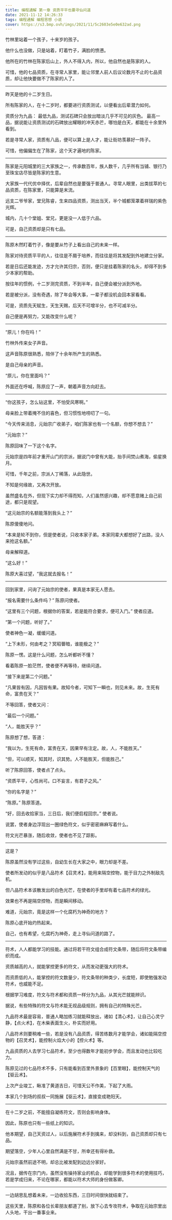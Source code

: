 ```yaml
---
title: 编程通解 第一章 资质平平也要寻仙问道
date: 2021-11-12 14:26:33
tags: 编程通解 编程思想 小说
cover: https://s3.bmp.ovh/imgs/2021/11/5c2603e5e0e632ad.png
---
```


竹林里站着一个孩子，十来岁的孩子。

他什么也没做，只是站着，盯着竹子，满脸的愤懑。

他所在的竹林在陈家后山上，外人不得入内，所以，他自然也是陈家的人。

可惜，他的七品资质，在寻常人家里，能让邻里人前人后议论数月不止的七品资质，却让他快要做不了陈家的人了。

<!--more-->

<hr/>

昨天是他的十二岁生日。

所有陈家的人，在十二岁时，都要进行资质测试，以便看出后辈潜力如何。

资质分为九品：
最低九品，测试石碑只会放出暗淡几乎不可见的灰色。
最高一品，据说能让资质测试的石碑放出耀眼的冲天赤芒，哪怕是白天，都能在十余里外看到。

若是寻常人家，资质有八品，便可以算上是人才，能让街坊羡慕好一阵子。

可惜，他偏偏生在了陈家，这个天才遍地的陈家。

<hr/>

陈家是元阳城里的三大家族之一，传承数百年，族人数千，几乎所有当铺、银行乃至珠宝店尽皆是陈家的生意。

大家族一代代优中择优，后辈自然也是要强于普通人。寻常人眼里，出类拔萃的七品资质，在陈家里，只能算是末流。

远支二爷爷家，堂兄陈睿，生来四品资质，测出当天，半个城都笼罩着祥瑞的紫色光辉。

城内，几十个堂姐、堂兄，更是没一人低于六品。

可是，自己资质却是只有七品。

<hr/>

陈原木然盯着竹子，像是要从竹子上看出自己的未来一样。

陈家对待资质平平的人，往往是不屑于培养，而往往是将其发配到外地建立分家。

若是日后还能发迹，方才允许其归宗，否则，便只是挂着陈家的名头，却得不到多少本家的帮助。

按往年的惯例，十二岁测完资质，不到半年，自己便会被分派到外地。

若是被分派，没有奇遇，除了年会等大事，一辈子都没机会回本家看看。

可是，资质先天赋生，天生天赐，后天不可增半分，也不可减半分。

自己便是再努力，又能改变什么呢？

<hr/>

“原儿！你在吗！”

竹林外传来女子声音。

这声音陈原很熟悉，陪伴了十余年所产生的熟悉。

是自己母亲的声音。

“原儿，你在里面吗？”

外面还在呼喊，陈原应了一声，朝着声音方向赶去。

<hr/>

“你这孩子，怎么钻这里，不怕受风寒啊。”

母亲脸上带着掩不住的喜色，但习惯性地唠叨了一句。

“今天传来消息，元始宗广收弟子，咱们陈家也有一个名额，你想不想去？”

“元始宗？”

陈原回味了一下这个名字。

元始宗是四年前才重开山门的宗派，据说门中曾有大能，抬手间焚山煮海，偷星换月。

可惜，千年之前，宗派人丁稀落，从此隐世。

不知是何缘故，又再次开放。

虽然盛名在外，但现下实力却不得而知，人们虽然感兴趣，却不愿意赌上自己前途，都只是观望。

“这元始宗的名额能落到我头上？”

陈原傻傻地问。

“本来是轮不到你，但是使者说，只收本家子弟。本家同辈大都想好了出路，没人来抢这名额。”

母亲解释道。

“这么好！”

陈原大喜过望，“我这就去报名！”

<hr/>

回到家里，问询了元始宗的使者，果真是本家无人愿去。

“报名需要什么条件吗？” 陈原问使者。

“这里有三个问题，根据你的答案，若是能符合要求，便可入门。” 使者应道。

“第一个问题，听好了。”

使者神色一凝，缓缓问道。

“上下未形，何由考之？冥昭瞢暗，谁能极之？”

陈原一愣。这是什么问题，怎么听都听不懂？

看着陈原一脸茫然，使者便不再等待，继续问道。

“接下来是第二个问题。”

“凡果皆有因，凡因皆有果。故知今者，可知下一瞬也，则见未来。故，生死有命，富贵在天？”

不等回答，使者又问：

“最后一个问题。”

“人，能胜天乎？”

陈原想了想，答道：

“我以为，生死有命，富贵在天，因果早有注定。故，人，不能胜天。”

“但，可以顺天，知其时，识其势。人不能胜天，但能胜己。”

听了陈原回答，使者点了点头。

“资质平平，心性尚可。口不妄言，有君子之风。”

“你的名字是？”

“陈原。” 陈原答道。

“好，回去收拾家当，三日后，我们便启程回宗。” 使者说。

说罢，使者身边浮现出一圈绿色符文，似乎密密麻麻写着什么。

符文光芒暴涨，随后收敛，使者也不见了踪影。

<hr/>

这是？

陈原虽然没有学过这些，自幼生长在大家之中，眼力却是不差。

使者所发动的似乎是八品符术【召灵术】，能用来隔空控物，能于目力之外制敌先机。

但八品符术本该散发出的白色光芒，在使者的手里却有着七品符术的绿光。

效果也不再是隔空控物，而是瞬间移动。

难道，元始宗，竟是这样一个化腐朽为神奇的地方？

陈原心底开始灼热起来。

自己，也有希望，化腐朽为神奇，走上寻仙问道的路了。

<hr/>

符术，人人都能学习的技能。通过将若干符文组合成符文条带，随后将符文条带编织而成。

资质越高的人，就能掌控更多的符文，从而发动更强大的符术。

而资质低的人，能掌控的符文数量少，符文条带的种类少，长度短，即使勉强发动符术，也威能不足。

根据学习难度，符文与符术都和资质一样分为九品，从其光芒就能辨识。

据说，有些特殊的符文与符术能无视品级规则，拥有自己的特殊光芒。

九品符术最是容易，普通人略加练习就能释放出，诸如【清心术】，让自己心灵宁静，【点火术】，在木柴表面生火，朴实而好用。

八品符术则要稍难一些，若是没有八品资质，得苦练数月才能学会，诸如能隔空控物的【召灵术】，能控制火焰大小的【控火术】等。

九品资质的人去学习七品符术，至少也得数年才能初步学会，而且发动也比较吃力。

陈原见过的七品符术不多，只有能看到百里外景象的【百里眼】，能控制天气的【驱云术】。

上次产业竣工，瞅准了黄道吉日，可惜天公不作美，下起了大雨。

本家几个到场的叔叔一同施展【驱云术】，直接变成艳阳天。

<hr/>

在十二岁之前，不能擅自凝练符文，否则会影响身体。

因此，陈原也只有一些纸上的知识。

他本期望，自己天资过人，以后施展符术手到擒来，却没料到，自己资质却只有七品。

期望落空，少年人心里自然满是不甘，所幸还有得补救。

元始宗虽然前途不明，却总比被发配到边远分家好。

况且，据传在宗门内，虽然没有操持家业的机会，却能学到很多符术的使用技巧，若是学成归来，不论在哪家，都能以符术大师的身份做客卿。

<hr/>

一边胡思乱想着未来，一边收拾东西，三日时间很快就结束了。

这些天里，陈原和各位长辈朋友都道了别，放下心去专攻符术，争取在元始宗里出人头地，干出一番事业来。